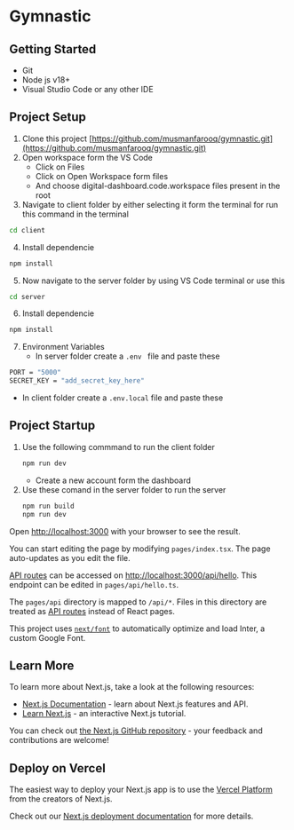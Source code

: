 # Gymnastic

## Getting Started

- Git
- Node js v18+
- Visual Studio Code or any other IDE

## Project Setup

1. Clone this project [https://github.com/musmanfarooq/gymnastic.git](https://github.com/musmanfarooq/gymnastic.git)
2. Open workspace form the VS Code
   - Click on Files
   - Click on Open Workspace form files
   - And choose digital-dashboard.code.workspace files present in the root
3. Navigate to client folder by either selecting it form the terminal for run this command in the terminal

```bash
cd client
```

4. Install dependencie

```bash
npm install
```

5. Now navigate to the server folder by using VS Code terminal or use this

```bash
cd server
```

6. Install dependencie

```bash
npm install
```

7. Environment Variables
   - In server folder create a `.env ` file and paste these

```bash
PORT = "5000"
SECRET_KEY = "add_secret_key_here"

```

- In client folder create a `.env.local` file and paste these


## Project Startup

1. Use the following commmand to run the client folder
   ```bash
   npm run dev
   ```
   - Create a new account form the dashboard
2. Use these comand in the server folder to run the server
   ```bash
   npm run build
   npm run dev
   ```

Open [http://localhost:3000](http://localhost:3000) with your browser to see the result.

You can start editing the page by modifying `pages/index.tsx`. The page auto-updates as you edit the file.

[API routes](https://nextjs.org/docs/api-routes/introduction) can be accessed on [http://localhost:3000/api/hello](http://localhost:3000/api/hello). This endpoint can be edited in `pages/api/hello.ts`.

The `pages/api` directory is mapped to `/api/*`. Files in this directory are treated as [API routes](https://nextjs.org/docs/api-routes/introduction) instead of React pages.

This project uses [`next/font`](https://nextjs.org/docs/basic-features/font-optimization) to automatically optimize and load Inter, a custom Google Font.

## Learn More

To learn more about Next.js, take a look at the following resources:

- [Next.js Documentation](https://nextjs.org/docs) - learn about Next.js features and API.
- [Learn Next.js](https://nextjs.org/learn) - an interactive Next.js tutorial.

You can check out [the Next.js GitHub repository](https://github.com/vercel/next.js/) - your feedback and contributions are welcome!

## Deploy on Vercel

The easiest way to deploy your Next.js app is to use the [Vercel Platform](https://vercel.com/new?utm_medium=default-template&filter=next.js&utm_source=create-next-app&utm_campaign=create-next-app-readme) from the creators of Next.js.

Check out our [Next.js deployment documentation](https://nextjs.org/docs/deployment) for more details.
